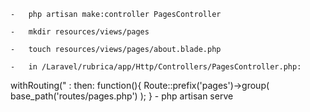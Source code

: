     -   php artisan make:controller PagesController

    -   mkdir resources/views/pages

    -   touch resources/views/pages/about.blade.php

    -   in /Laravel/rubrica/app/Http/Controllers/PagesController.php:

<?php

    namespace App\Http\Controllers;

    use Illuminate\Http\Request;

    class PagesController extends Controller
    {
        public function about() {
            return view('pages.about');
        }
    }

    -   mappatura nuove rotte non predefinite:

    -   touch routes/pages.php

<?php

use Illuminate\Support\Facades\Route;
use App\Http\Controllers\PagesController;

Route::get('about/', [PagesController::class, 'about']);


    -   in /Laravel/rubrica/bootstrap/app.php, all'interno di "->withRouting(" :

then: function(){
    Route::prefix('pages')->group(
        base_path('routes/pages.php')
    );
}

    -   php artisan serve